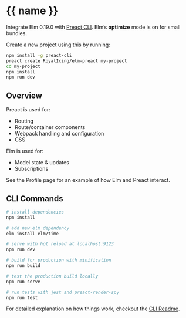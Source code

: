 # {{ name }}

Integrate Elm 0.19.0 with [Preact CLI](https://github.com/developit/preact-cli). Elm’s **optimize** mode is on for small bundles.

Create a new project using this by running:

```sh
npm install -g preact-cli
preact create RoyalIcing/elm-preact my-project
cd my-project
npm install
npm run dev
```

## Overview

Preact is used for:

- Routing
- Route/container components
- Webpack handling and configuration
- CSS

Elm is used for:

- Model state & updates
- Subscriptions

See the Profile page for an example of how Elm and Preact interact.

## CLI Commands

``` bash
# install dependencies
npm install

# add new elm dependency
elm install elm/time

# serve with hot reload at localhost:9123
npm run dev

# build for production with minification
npm run build

# test the production build locally
npm run serve

# run tests with jest and preact-render-spy 
npm run test
```

For detailed explanation on how things work, checkout the [CLI Readme](https://github.com/developit/preact-cli/blob/master/README.md).
